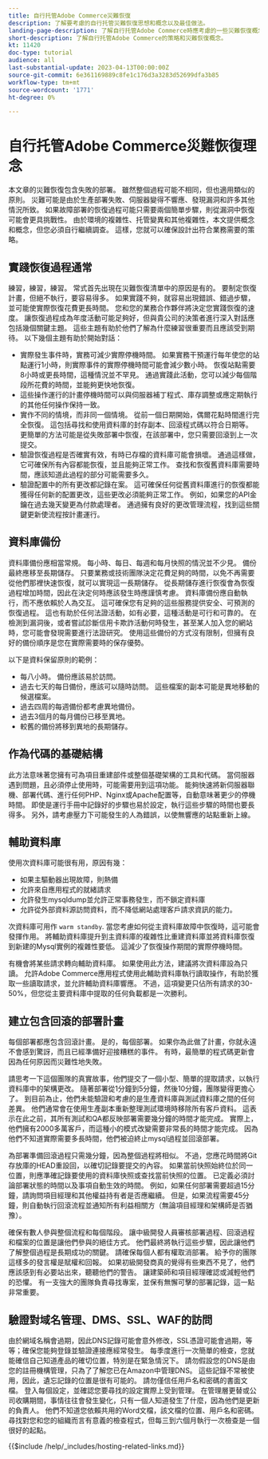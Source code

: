 ```yaml
---
title: 自行托管Adobe Commerce災難恢復
description: 了解要考慮的自行托管災難恢復思想和概念以及最佳做法。
landing-page-description: 了解自行托管Adobe Commerce時應考慮的一些災難恢復概念和事項。
short-description: 了解自行托管Adobe Commerce的策略和災難恢復概念。
kt: 11420
doc-type: tutorial
audience: all
last-substantial-update: 2023-04-13T00:00:00Z
source-git-commit: 6e361169889c8fe1c176d3a3283d52699dfa3b85
workflow-type: tm+mt
source-wordcount: '1771'
ht-degree: 0%

---
```



# 自行托管Adobe Commerce災難恢復理念

本文章的災難恢復包含失敗的部署。 雖然整個過程可能不相同，但也適用類似的原則。 災難可能是由於生產部署失敗、伺服器變得不響應、發現漏洞和許多其他情況所致。 如果故障部署的恢復過程可能只需要兩個簡單步驟，則從漏洞中恢復可能會更具挑戰性。 由於環境的複雜性、托管變異和其他複雜性，本文提供概念和概念，但您必須自行繼續調查。 這樣，您就可以確保設計出符合業務需要的策略。

## 實踐恢復過程通常

練習，練習，練習。 常式首先出現在災難恢復清單中的原因是有的。 要制定恢復計畫，但絕不執行，要容易得多。 如果實踐不夠，就容易出現錯誤、錯過步驟，並可能使實際恢復花費更長時間。 您和您的業務合作夥伴將決定您實踐恢復的速度。 讓恢復過程成為年度活動可能足夠好，但與貴公司的決策者進行深入對話應包括幾個關鍵主題。 這些主題有助於他們了解為什麼練習很重要而且應該受到期待。 以下幾個主題有助於開始對話：

* 實際發生事件時，實務可減少實際停機時間。 如果實務干預運行每年使您的站點運行1小時，則實際事件的實際停機時間可能會減少數小時。 恢復站點需要8小時或更長時間，這種情況並不罕見。 通過實踐此活動，您可以減少每個階段所花費的時間，並能夠更快地恢復。
* 這些操作運行的計畫停機時間可以與伺服器補丁程式、庫存調整或應定期執行的其他任何操作保持一致。
* 實作不同的情境，而非同一個情境。 從前一個日期開始，偶爾花點時間進行完全恢復。 這包括尋找和使用資料庫的封存副本、回滾程式碼以符合日期等。 更簡單的方法可能是從失敗部署中恢復，在該部署中，您只需要回滾到上一次提交。
* 驗證恢復過程是否確實有效，有時已存檔的資料庫可能會損壞。 通過這樣做，它可確保所有內容都能恢復，並且能夠正常工作。 查找和恢復舊資料庫需要時間，應該知道此過程的部分可能需要多久。
* 驗證配置中的所有更改都記錄在案。 這可確保任何從舊資料庫進行的恢復都能獲得任何新的配置更改，這些更改必須能夠正常工作。 例如，如果您的API金鑰在過去幾天變更為付款處理者。 通過擁有良好的更改管理流程，找到這些關鍵更新使流程按計畫運行。

## 資料庫備份

資料庫備份應相當常規。 每小時、每日、每週和每月快照的情況並不少見。 備份最終應移至長期儲存。 只要業務或技術團隊決定花費足夠的時間，以免不再需要從他們那裡快速恢復，就可以實現這一長期儲存。 從長期儲存進行恢復會為恢復過程增加時間，因此在決定何時應該發生時應謹慎考慮。 資料庫備份應自動執行，而不應依賴於人為交互。 這可確保您有足夠的這些服務提供安全、可預測的恢復過程。 這也有助於任何法證活動，如有必要，這種活動是可行和可靠的。 在檢測到漏洞後，或者嘗試診斷信用卡欺詐活動何時發生，甚至某人加入您的網站時，您可能會發現需要進行法證研究。 使用這些備份的方式沒有限制，但擁有良好的備份順序是您在實際需要時的保存優勢。

以下是資料保留原則的範例：

* 每八小時。 備份應該易於訪問。
* 過去七天的每日備份，應該可以隨時訪問。 這些檔案的副本可能是異地移動的候選檔案。
* 過去四周的每週備份都考慮異地備份。
* 過去3個月的每月備份已移至異地。
* 較舊的備份將移到異地的長期儲存。

## 作為代碼的基礎結構

此方法意味著您擁有可為項目重建部件或整個基礎架構的工具和代碼。 當伺服器遇到問題，且必須停止使用時，可能需要用到這項功能。 能夠快速將新伺服器聯機、部署代碼、進行任何PHP、Nginx或Apache配置等，自動意味著更少的停機時間。 即使是運行手冊中記錄好的步驟也易於設定，執行這些步驟的時間也要長得多。 另外，請考慮壓力下可能發生的人為錯誤，以使無響應的站點重新上線。

## 輔助資料庫

使用次資料庫可能很有用，原因有幾：

* 如果主驅動器出現故障，則熱備
* 允許來自應用程式的就緒請求
* 允許發生mysqldump並允許正常事務發生，而不鎖定資料庫
* 允許從外部資料源訪問資料，而不降低網站處理客戶請求資訊的能力。

次資料庫可用作 `warm standby`. 當您考慮如何從主資料庫故障中恢復時，這可能會發揮作用。 將輔助資料庫提升到主資料庫的複雜性比重建資料庫並將資料庫恢復到新建的Mysql實例的複雜性要低。 這減少了恢復操作期間的實際停機時間。

有機會將某些請求轉向輔助資料庫。 如果使用此方法，建議將次資料庫設為只讀。 允許Adobe Commerce應用程式使用此輔助資料庫執行讀取操作，有助於獲取一些讀取請求，並允許輔助資料庫響應。 不過，這項變更只佔所有請求的30-50%，但您從主要資料庫中提取的任何負載都是一次勝利。

## 建立包含回滾的部署計畫

每個部署都應包含回滾計畫。 是的，每個部署。 如果你為此做了計畫，你就永遠不會感到驚訝，而且已經準備好迎接糟糕的事件。 有時，最簡單的程式碼更新會因為任何原因而災難性地失敗。

請思考一下這個團隊的真實故事，他們提交了一個小型、簡單的提取請求，以執行資料庫中的架構更改。 隨著部署從1分鐘到5分鐘，然後10分鐘，團隊變得更擔心了。 到目前為止，他們未能驗證和考慮的是生產資料庫與測試資料庫之間的任何差異。 他們通常會在使用生產副本重新整理測試環境時移除所有客戶資料。 這表示在此之前，其所有測試和QA都反映部署需要幾分鐘的時間才能完成。 實際上，他們擁有2000多萬客戶，而這種小的模式改變需要非常長的時間才能完成。 因為他們不知道實際需要多長時間，他們被迫終止mysql過程並回滾部署。

為部署準備回滾過程只需幾分鐘，因為整個過程將相似。 不過，您應花時間將Git存放庫的HEAD重設回，以確切記錄要提交的內容。 如果當前快照始終位於同一位置，則應準確記錄要使用的資料庫快照或查找當前快照的位置。 已定義必須討論部署狀態的時間以及事項自動生效的時間。 例如，如果任何部署需要超過15分鐘，請詢問項目經理和其他權益持有者是否應繼續。 但是，如果流程需要45分鐘，則自動執行回滾流程並通知所有利益相關方（無論項目經理和架構師是否猶豫）。

確保有數人參與整個流程和每個階段。 讓中級開發人員審核部署過程、回滾過程和檔案的位置是讓他們參與的絕佳方式。 他們最終將執行這些步驟，因此讓他們了解整個過程是長期成功的關鍵。 請確保每個人都有權取消部署。 給予你的團隊這樣多的發言權是賦權和回報。 如果初級開發商真的覺得有些東西不見了，他們應該感到有必要站出來，聽聽他們的警告。 讓建築師和項目經理確認或減輕他們的恐懼。 有一支強大的團隊負責尋找專案，並保有無懈可擊的部署記錄，這一點非常重要。

## 驗證對域名管理、DMS、SSL、WAF的訪問

由於網域名稱會過期，因此DNS記錄可能會意外修改，SSL憑證可能會過期，等等；確保您能夠登錄並驗證連接應經常發生。 每季度進行一次簡單的檢查，您就能確信自己知道產品的確切位置，特別是在緊急情況下。 請勿假設您的DNS是由您的註冊機構管理，只為了了解您已在Amazon中管理DNS。 這些記錄不常被使用，因此，遺忘記錄的位置是很有可能的。 請勿僅信任用戶名和密碼的書面文檔。 登入每個設定，並確認您要尋找的設定實際上受到管理。 在管理層更替或公司收購期間，事情往往會發生變化，只有一個人知道發生了什麼，因為他們是更新的負責人。 他們不知道您依賴共用的Word文檔，該文檔的位置、用戶名和密碼。 尋找對您和您的組織而言有意義的檢查程式，但每三到六個月執行一次檢查是一個很好的起點。

{{$include /help/_includes/hosting-related-links.md}}

